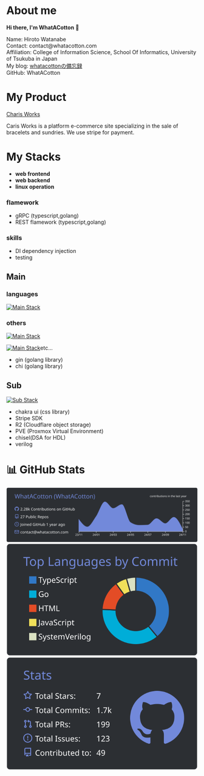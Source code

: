 # About me
**Hi there, I'm WhatACotton** 👋

<p>Name: Hiroto Watanabe<br/>
Contact: contact@whatacotton.com<br/>
Affiliation: College of Information Science, School Of Informatics, University of Tsukuba in Japan<br/>
My blog: <a href="https://blog.whatacotton.com/p/intro">whatacottonの備忘録</a><br/>
GitHub: WhatACotton</p>


# My Product

[Charis Works](https://charis.works)

Caris Works is a platform e-commerce site specializing in the sale of bracelets and sundries. We use stripe for payment.

# My Stacks
- **web frontend**
- **web backend**
- **linux operation**

### flamework

- gRPC (typescript,golang)
- REST flamework (typescript,golang)

### skills

- DI dependency injection
- testing


## Main

### languages
[![Main Stack](https://skillicons.dev/icons?i=ts,go,python)](https://skillicons.dev)

### others
[![Main Stack](https://skillicons.dev/icons?i=arch,linux,mysql,github,githubactions,docker)](https://skillicons.dev)

[![Main Stack](https://skillicons.dev/icons?i=react,next,cloudflare,electron)](https://skillicons.dev)etc...

- gin (golang library)
- chi (golang library)



## Sub

[![Sub Stack](https://skillicons.dev/icons?i=flask,vite,arduino,nix,scala,jest,bun,astro,firebase,nginx,php,cs,java,mui,latex,md,obsidian,ubuntu,mint)](https://skillicons.dev)

- chakra ui (css library)
- Stripe SDK
- R2 (Cloudflare object storage)
- PVE (Proxmox Virtual Environment)
- chisel(DSA for HDL)
- verilog

# 📊 GitHub Stats

![](https://raw.githubusercontent.com/WhatACotton/whatacotton/main/profile-summary-card-output/discord_old_blurple/0-profile-details.svg)
![](https://raw.githubusercontent.com/WhatACotton/whatacotton/main/profile-summary-card-output/discord_old_blurple/2-most-commit-language.svg)
![](https://raw.githubusercontent.com/WhatACotton/whatacotton/main/profile-summary-card-output/discord_old_blurple/3-stats.svg)
